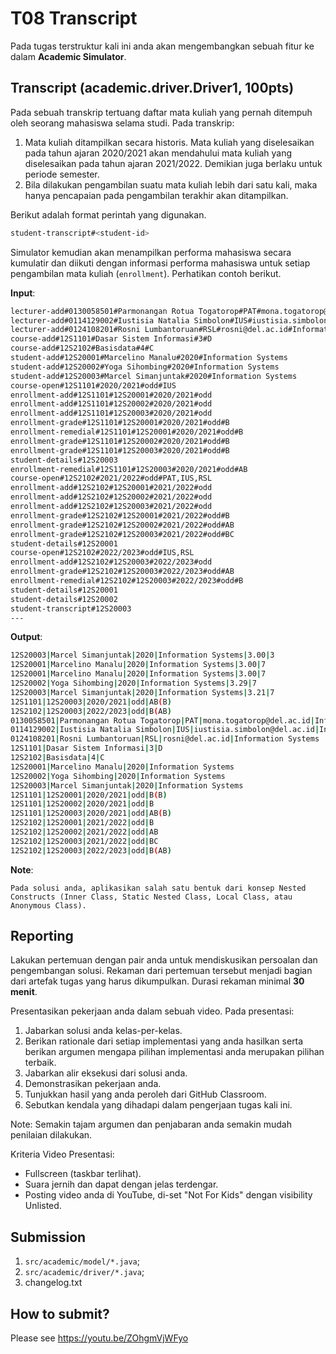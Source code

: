 # T08 Transcript

Pada tugas terstruktur kali ini anda akan mengembangkan sebuah fitur ke dalam **Academic Simulator**.

## Transcript (academic.driver.Driver1, 100pts)

Pada sebuah transkrip tertuang daftar mata kuliah yang pernah ditempuh oleh seorang mahasiswa selama studi. Pada transkrip:
1. Mata kuliah ditampilkan secara historis. Mata kuliah yang diselesaikan pada tahun ajaran 2020/2021 akan mendahului mata kuliah yang diselesaikan pada tahun ajaran 2021/2022. Demikian juga berlaku untuk periode semester.
2. Bila dilakukan pengambilan suatu mata kuliah lebih dari satu kali, maka hanya pencapaian pada pengambilan terakhir akan ditampilkan.

Berikut adalah format perintah yang digunakan.

```bash
student-transcript#<student-id>
```

Simulator kemudian akan menampilkan performa mahasiswa secara kumulatir dan diikuti dengan informasi performa mahasiswa untuk setiap pengambilan mata kuliah (```enrollment```). Perhatikan contoh berikut.

**Input**:

```bash
lecturer-add#0130058501#Parmonangan Rotua Togatorop#PAT#mona.togatorop@del.ac.id#Information Systems
lecturer-add#0114129002#Iustisia Natalia Simbolon#IUS#iustisia.simbolon@del.ac.id#Informatics
lecturer-add#0124108201#Rosni Lumbantoruan#RSL#rosni@del.ac.id#Information Systems
course-add#12S1101#Dasar Sistem Informasi#3#D
course-add#12S2102#Basisdata#4#C
student-add#12S20001#Marcelino Manalu#2020#Information Systems
student-add#12S20002#Yoga Sihombing#2020#Information Systems
student-add#12S20003#Marcel Simanjuntak#2020#Information Systems
course-open#12S1101#2020/2021#odd#IUS
enrollment-add#12S1101#12S20001#2020/2021#odd
enrollment-add#12S1101#12S20002#2020/2021#odd
enrollment-add#12S1101#12S20003#2020/2021#odd
enrollment-grade#12S1101#12S20001#2020/2021#odd#B
enrollment-remedial#12S1101#12S20001#2020/2021#odd#B
enrollment-grade#12S1101#12S20002#2020/2021#odd#B
enrollment-grade#12S1101#12S20003#2020/2021#odd#B
student-details#12S20003
enrollment-remedial#12S1101#12S20003#2020/2021#odd#AB
course-open#12S2102#2021/2022#odd#PAT,IUS,RSL
enrollment-add#12S2102#12S20001#2021/2022#odd
enrollment-add#12S2102#12S20002#2021/2022#odd
enrollment-add#12S2102#12S20003#2021/2022#odd
enrollment-grade#12S2102#12S20001#2021/2022#odd#B
enrollment-grade#12S2102#12S20002#2021/2022#odd#AB
enrollment-grade#12S2102#12S20003#2021/2022#odd#BC
student-details#12S20001
course-open#12S2102#2022/2023#odd#IUS,RSL
enrollment-add#12S2102#12S20003#2022/2023#odd
enrollment-grade#12S2102#12S20003#2022/2023#odd#AB
enrollment-remedial#12S2102#12S20003#2022/2023#odd#B
student-details#12S20001
student-details#12S20002
student-transcript#12S20003
---

```

**Output**:

```bash
12S20003|Marcel Simanjuntak|2020|Information Systems|3.00|3
12S20001|Marcelino Manalu|2020|Information Systems|3.00|7
12S20001|Marcelino Manalu|2020|Information Systems|3.00|7
12S20002|Yoga Sihombing|2020|Information Systems|3.29|7
12S20003|Marcel Simanjuntak|2020|Information Systems|3.21|7
12S1101|12S20003|2020/2021|odd|AB(B)
12S2102|12S20003|2022/2023|odd|B(AB)
0130058501|Parmonangan Rotua Togatorop|PAT|mona.togatorop@del.ac.id|Information Systems
0114129002|Iustisia Natalia Simbolon|IUS|iustisia.simbolon@del.ac.id|Informatics
0124108201|Rosni Lumbantoruan|RSL|rosni@del.ac.id|Information Systems
12S1101|Dasar Sistem Informasi|3|D
12S2102|Basisdata|4|C
12S20001|Marcelino Manalu|2020|Information Systems
12S20002|Yoga Sihombing|2020|Information Systems
12S20003|Marcel Simanjuntak|2020|Information Systems
12S1101|12S20001|2020/2021|odd|B(B)
12S1101|12S20002|2020/2021|odd|B
12S1101|12S20003|2020/2021|odd|AB(B)
12S2102|12S20001|2021/2022|odd|B
12S2102|12S20002|2021/2022|odd|AB
12S2102|12S20003|2021/2022|odd|BC
12S2102|12S20003|2022/2023|odd|B(AB)

```

**Note**:

    Pada solusi anda, aplikasikan salah satu bentuk dari konsep Nested Constructs (Inner Class, Static Nested Class, Local Class, atau Anonymous Class).

## Reporting
Lakukan pertemuan dengan pair anda untuk mendiskusikan persoalan dan pengembangan solusi. Rekaman dari pertemuan tersebut menjadi bagian dari artefak tugas yang harus dikumpulkan. Durasi rekaman minimal **30 menit**.

Presentasikan pekerjaan anda dalam sebuah video. Pada presentasi:
1. Jabarkan solusi anda kelas-per-kelas.
2. Berikan rationale dari setiap implementasi yang anda hasilkan serta berikan argumen mengapa pilihan implementasi anda merupakan pilihan terbaik.
3. Jabarkan alir eksekusi dari solusi anda.
4. Demonstrasikan pekerjaan anda.
5. Tunjukkan hasil yang anda peroleh dari GitHub Classroom.
6. Sebutkan kendala yang dihadapi dalam pengerjaan tugas kali ini.

Note: Semakin tajam argumen dan penjabaran anda semakin mudah penilaian dilakukan.

Kriteria Video Presentasi:
+ Fullscreen (taskbar terlihat).
+ Suara jernih dan dapat dengan jelas terdengar.
+ Posting video anda di YouTube, di-set "Not For Kids" dengan visibility Unlisted.

## Submission
1. ```src/academic/model/*.java```;
2. ```src/academic/driver/*.java```;
3. changelog.txt

## How to submit?
Please see https://youtu.be/ZOhgmVjWFyo
